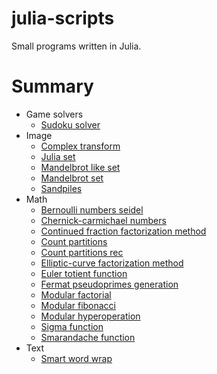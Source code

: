 # julia-scripts

Small programs written in Julia.

# Summary

* Game solvers
    * [Sudoku solver](./Game%20solvers/sudoku_solver.jl)
* Image
    * [Complex transform](./Image/complex_transform.jl)
    * [Julia set](./Image/julia_set.jl)
    * [Mandelbrot like set](./Image/mandelbrot_like_set.jl)
    * [Mandelbrot set](./Image/mandelbrot_set.jl)
    * [Sandpiles](./Image/sandpiles.jl)
* Math
    * [Bernoulli numbers seidel](./Math/bernoulli_numbers_seidel.jl)
    * [Chernick-carmichael numbers](./Math/chernick-carmichael_numbers.jl)
    * [Continued fraction factorization method](./Math/continued_fraction_factorization_method.jl)
    * [Count partitions](./Math/count_partitions.jl)
    * [Count partitions rec](./Math/count_partitions_rec.jl)
    * [Elliptic-curve factorization method](./Math/elliptic-curve_factorization_method.jl)
    * [Euler totient function](./Math/euler_totient_function.jl)
    * [Fermat pseudoprimes generation](./Math/fermat_pseudoprimes_generation.jl)
    * [Modular factorial](./Math/modular_factorial.jl)
    * [Modular fibonacci](./Math/modular_fibonacci.jl)
    * [Modular hyperoperation](./Math/modular_hyperoperation.jl)
    * [Sigma function](./Math/sigma_function.jl)
    * [Smarandache function](./Math/smarandache_function.jl)
* Text
    * [Smart word wrap](./Text/smart_word_wrap.jl)
